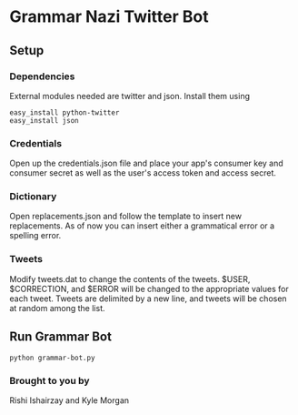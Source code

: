 # Grammar Nazi Twitter Bot #

## Setup ##

### Dependencies ###
External modules needed are twitter and json. Install them using

	easy_install python-twitter
	easy_install json

### Credentials ###
Open up the credentials.json file and place your app's consumer key and consumer secret
as well as the user's access token and access secret.

### Dictionary ###
Open replacements.json and follow the template to insert new replacements. As of now
you can insert either a grammatical error or a spelling error.

### Tweets ###
Modify tweets.dat to change the contents of the tweets.  $USER, $CORRECTION, and $ERROR
will be changed to the appropriate values for each tweet. Tweets are delimited by a new
line, and tweets will be chosen at random among the list.

## Run Grammar Bot ##
	python grammar-bot.py


### Brought to you by ###
Rishi Ishairzay and Kyle Morgan
